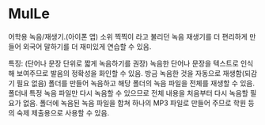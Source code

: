 # MulLe

어학용 녹음/재생기.(아이폰 앱)
소위 찍찍이 라고 불리던 녹음 재생기를 더 편리하게 만들어 외국어 말하기를 더 재미있게 연습할 수 있음.

특징: (단어나 문장 단위로 짧게 녹음하기를 권장)
녹음한 단어나 문장을 텍스트로 인식해 보여주므로 발음의 정확성을 화인할 수 있음.
방금 녹음한 것을 자동으로 재생함(되감기 필요 없음)
폴더를 만들어 녹음하고 해당 폴더의 녹음 파일을 전체를 재생할 수 있음.
폴더내 특정 녹음 파일만 다시 녹음할 수 있으므로 전체 내용을 처음부터 다시 녹음할 필요가 없음.
폴더에 녹음된 녹음 파일을 합쳐 하나의 MP3 파일로 만들어 주므로 학원 등의 숙제 제출용으로 사용할 수 있음.
